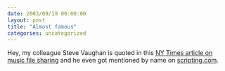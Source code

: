 ```yaml
---
date: 2003/09/19 00:00:00
layout: post
title: "Almost famous"
categories: uncategorized
---
```


Hey, my colleague Steve Vaughan is quoted in this [NY Times article on music file sharing](http://www.nytimes.com/2003/09/19/technology/19TUNE.html) and he even got mentioned by name on [scripting.com](http://scriptingnews.userland.com/2003/09/19).
